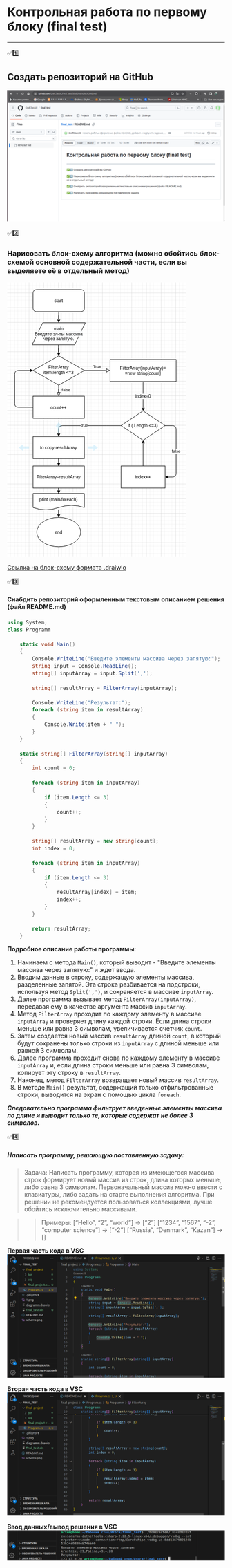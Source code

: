 # Контрольная работа по первому блоку (final test)
______

:white_check_mark::one: 
## Создать репозиторий на GitHub 

![подтверждение созданного репа](https://github.com/GrafClassiC/final_test/blob/main/PNG/1.png)

:white_check_mark::two: 
### Нарисовать блок-схему алгоритма (можно обойтись блок-схемой основной содержательной части, если вы выделяете её в отдельный метод)

![Скринн блок-схемы](https://github.com/GrafClassiC/final_test/blob/main/PNG/scheme.png)

[Ссылка на блок-схему формата .draiwio](https://github.com/GrafClassiC/final_test/blob/main/diagramm.drawio)

:white_check_mark::three: 

#### Снабдить репозиторий оформленным текстовым описанием решения (файл README.md)
```C#
using System;
class Programm

    static void Main()
    {
        Console.WriteLine("Введите элементы массива через запятую:");
        string input = Console.ReadLine();
        string[] inputArray = input.Split(',');

        string[] resultArray = FilterArray(inputArray);

        Console.WriteLine("Результат:");
        foreach (string item in resultArray)
        {
            Console.Write(item + " ");
        }
    }

    static string[] FilterArray(string[] inputArray)
    {
        int count = 0;

        foreach (string item in inputArray)
        {
            if (item.Length <= 3)
            {
                count++;
            }
        }

        string[] resultArray = new string[count];
        int index = 0;

        foreach (string item in inputArray)
        {
            if (item.Length <= 3)
            {
                resultArray[index] = item;
                index++;
            }
        }

        return resultArray;
    }
```
 __Подробное описание работы программы__:
1. Начинаем с метода `Main()`, который выводит - "Введите элементы массива через запятую:" и ждет ввода.
2. Вводим данные в строку, содержащую элементы массива, разделенные запятой. Эта строка разбивается на подстроки, используя метод `Split(',')`, и сохраняется в массиве `inputArray`.
3. Далее программа вызывает метод `FilterArray(inputArray)`, передавая ему в качестве аргумента массив `inputArray`.
4. Метод `FilterArray` проходит по каждому элементу в массиве `inputArray` и проверяет длину каждой строки. Если длина строки меньше или равна 3 символам, увеличивается счетчик `count`.
5. Затем создается новый массив `resultArray` длиной `count`, в который будут сохранены только строки из `inputArray` с длиной меньше или равной 3 символам.
6. Далее программа проходит снова по каждому элементу в массиве `inputArray` и, если длина строки меньше или равна 3 символам, копирует эту строку в `resultArray`.
7. Наконец, метод `FilterArray` возвращает новый массив `resultArray`.
8. В методе `Main()` результат, содержащий только отфильтрованные строки, выводится на экран с помощью цикла `foreach`.

___Следовательно программа фильтрует введенные элементы массива по длине и выводит только те, которые содержат не более 3 символов.___

:white_check_mark::four:

##### Написать программу, решающую поставленную задачу:
> Задача: Написать программу, которая из имеющегося массива строк формирует новый массив из строк, длина которых меньше, либо равна 3 символам. Первоначальный массив можно ввести с клавиатуры, либо задать на старте выполнения алгоритма. При решении не рекомендуется пользоваться коллекциями, лучше обойтись исключительно массивами.

>> Примеры:
[“Hello”, “2”, “world”] → [“2”]
[“1234”, “1567”, “-2”, “computer science”] → [“-2”]
[“Russia”, “Denmark”, “Kazan”] → []

__Первая часть кода в VSC__
![printscreen VSC1](https://github.com/GrafClassiC/final_test/blob/main/PNG/1project.png)

__Вторая часть кода в VSC__
![printscreen VSC2](https://github.com/GrafClassiC/final_test/blob/main/PNG/2project.png)

__Ввод данных/вывод решения в VSC__
![printscreen VSC3](https://github.com/GrafClassiC/final_test/blob/main/PNG/3project.png)